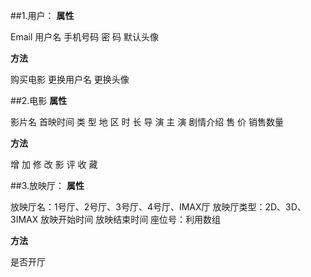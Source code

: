 ##1.用户：
**属性**

Email
用户名
手机号码
密	码
默认头像

**方法**

购买电影
更换用户名
更换头像

##2.电影
**属性**

影片名
首映时间
类	型
地	区
时	长
导	演
主	演
剧情介绍
售	价
销售数量

**方法**

增	加
修	改
影	评
收	藏
	

##3.放映厅：
**属性**
	
放映厅名：1号厅、2号厅、3号厅、4号厅、IMAX厅
放映厅类型：2D、3D、3IMAX
放映开始时间
放映结束时间
座位号：利用数组

**方法**

是否开厅
